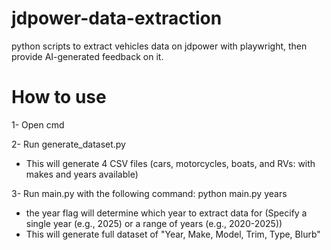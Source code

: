 # jdpower-data-extraction
python scripts to extract vehicles data on jdpower with playwright, then provide AI-generated feedback on it.

# How to use
1- Open cmd

2- Run generate_dataset.py 
* This will generate 4 CSV files (cars, motorcycles, boats, and RVs: with makes and years available)

3- Run main.py with the following command: python main.py years
* the year flag will determine which year to extract data for (Specify a single year (e.g., 2025) or a range of years (e.g., 2020-2025))
* This will generate full dataset of "Year, Make, Model, Trim, Type, Blurb"
